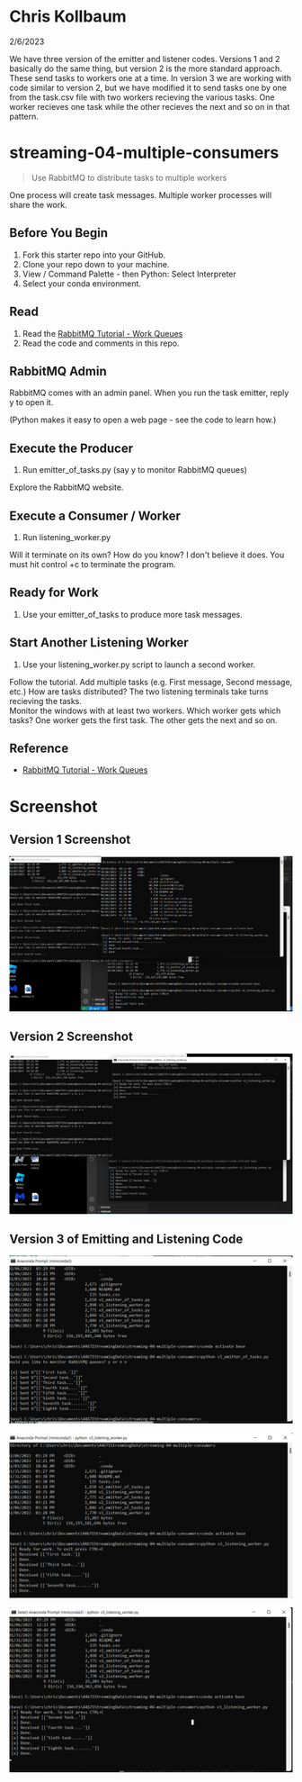 # Chris Kollbaum

2/6/2023

We have three version of the emitter and listener codes.  Versions 1 and 2 basically do the same thing, but version 2 is the more standard approach.  These send tasks to workers one at a time.  In version 3 we are working with code similar to version 2, but we have modified it to send tasks one by one from the task.csv file with two workers recieving the various tasks.  One worker recieves one task while the other recieves the next and so on in that pattern.    

# streaming-04-multiple-consumers

> Use RabbitMQ to distribute tasks to multiple workers

One process will create task messages. Multiple worker processes will share the work. 


## Before You Begin

1. Fork this starter repo into your GitHub.
1. Clone your repo down to your machine.
1. View / Command Palette - then Python: Select Interpreter
1. Select your conda environment. 

## Read

1. Read the [RabbitMQ Tutorial - Work Queues](https://www.rabbitmq.com/tutorials/tutorial-two-python.html)
1. Read the code and comments in this repo.

## RabbitMQ Admin 

RabbitMQ comes with an admin panel. When you run the task emitter, reply y to open it. 

(Python makes it easy to open a web page - see the code to learn how.)

## Execute the Producer

1. Run emitter_of_tasks.py (say y to monitor RabbitMQ queues)

Explore the RabbitMQ website.

## Execute a Consumer / Worker

1. Run listening_worker.py

Will it terminate on its own? How do you know? I don't believe it does.  You must hit control +c to terminate the program.  

## Ready for Work

1. Use your emitter_of_tasks to produce more task messages.

## Start Another Listening Worker 

1. Use your listening_worker.py script to launch a second worker. 

Follow the tutorial. 
Add multiple tasks (e.g. First message, Second message, etc.)
How are tasks distributed? The two listening terminals take turns recieving the tasks.  
Monitor the windows with at least two workers. 
Which worker gets which tasks?  One worker gets the first task.  The other gets the next and so on.  


## Reference

- [RabbitMQ Tutorial - Work Queues](https://www.rabbitmq.com/tutorials/tutorial-two-python.html)


# Screenshot

## Version 1 Screenshot
![Screenshot Image](v1screenshot.png)

## Version 2 Screenshot
![Screenshot Image](v2screenshot.png)

## Version 3 of Emitting and Listening Code
![Emit Image](emitterv3.png)

![listener1 Image](listener1v3.png)

![listener2 Image](listener2v3.png)